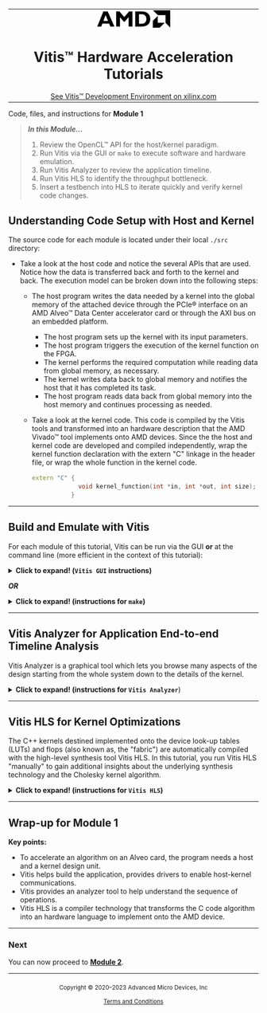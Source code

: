 <table class="sphinxhide" width="100%">
 <tr width="100%">
    <td align="center"><img src="https://raw.githubusercontent.com/Xilinx/Image-Collateral/main/xilinx-logo.png" width="30%"/><h1>Vitis™ Hardware Acceleration Tutorials</h1>
    <a href="https://www.xilinx.com/products/design-tools/vitis.html">See Vitis™ Development Environment on xilinx.com</a>
    </td>
 </tr>
</table>

Code, files, and instructions for **Module 1**

> **_In this Module..._**  
>
>1. Review the OpenCL™ API for the host/kernel paradigm.  
>2. Run Vitis via the GUI or `make` to execute software and hardware emulation.  
>3. Run Vitis Analyzer to review the application timeline.  
>4. Run Vitis HLS to identify the throughput bottleneck.  
>5. Insert a testbench into HLS to iterate quickly and verify kernel code changes.

## Understanding Code Setup with Host and Kernel

The source code for each module is located under their local `./src` directory:

+ Take a look at the host code and notice the several APIs that are used. Notice how the data is transferred back and forth to the kernel and back. The execution model can be broken down into the following steps:
  + The host program writes the data needed by a kernel into the global memory of the attached device through the PCIe® interface on an AMD Alveo™ Data Center accelerator card or through the AXI bus on an embedded platform.
    + The host program sets up the kernel with its input parameters.
    + The host program triggers the execution of the kernel function on the FPGA.
    + The kernel performs the required computation while reading data from global memory, as necessary.
    + The kernel writes data back to global memory and notifies the host that it has completed its task.
    + The host program reads data back from global memory into the host memory and continues processing as needed.
  + Take a look at the kernel code. This code is compiled by the Vitis tools and transformed into an hardware description that the AMD Vivado™ tool implements onto AMD devices. Since the the host and kernel code are developed and compiled independently, wrap the kernel function declaration with the extern "C" linkage in the header file, or wrap the whole function in the kernel code.

    ```cpp
    extern "C" {
                 void kernel_function(int *in, int *out, int size);
               }
    ```

***

## Build and Emulate with Vitis

For each module of this tutorial, Vitis can be run via the GUI **or** at the command line (more efficient in the context of this tutorial):
<details>
  <summary><b>Click to expand! (<code>Vitis GUI</code> instructions)</b></summary>

### Using Vitis via the GUI

   >**TIP:** When following the links below, right-click "open in another tab" to avoid losing the context for these instructions.

   1. Open a terminal.
   2. Set up and launch Vitis.
   3. "File" menu -> "Import...".
      ![GUI Import](../images/gui1_import.png)
   4. Accept the default of the Vitis project exported zip file, and click **Next**.
      ![GUI](../images/gui2_next.png)
   5. Click **Browse** on the next window, and navigate to the `./docs/module1_baseline/project` directory.
      ![GUI](../images/gui3_browse.png)
   6. Select the `vitis_export_archive.ide.zip`, and click **OK**.
      ![GUI](../images/gui4_zip.png)
   7. In the next window, click **Finish**.
      ![GUI](../images/gui5_finish.png)

### Setting Up the Platform

   1. On the center window pane, click on the triple dot icon `...` right after the platform link.
      ![GUI](../images/gui6_platform.png)
   2. Navigate to specify the platform accessible from your system.

### Building and Emulating the Design

   Notice the "Assistant" window pane with its three main flow steps.

   1. `Emulation-SW`: Validate the design at the functional level.
   2. `Emulation-HW`: Compile the kernel into a cycle accurate representation to better gauge metrics.
   3. `Hardware`: Launch the full compilation and generate a bitstream.

 Run the software emulation (takes a couple of minutes).

 Run the hardware emulation (takes between 10 to 20 minutes).

 When hardware emulation has completed, go to the following Vitis Analyzer section.

</details>

***OR***

<details>
  <summary><b>Click to expand! (instructions for <code>make</code>)</b></summary>

### Using **make**

   1. Open a terminal.
   2. Set up Vitis.
   3. Navigate to `./build`.
   4. Run `make run TARGET=sw_emu` (for a functional emulation).
   5. Run `make run TARGET=hw_emu` (for a more detailed emulation — takes 10 minutes or more).
      + For now, do not run the `hw` target because it would take over an hour to run.

</details>

***

## Vitis Analyzer for Application End-to-end Timeline Analysis

Vitis Analyzer is a graphical tool which lets you browse many aspects of the design starting from the whole system down to the details of the kernel.

<details>
  <summary><b>Click to expand! (instructions for <code>Vitis Analyzer</code></b>)</summary>

   1. Open a terminal and set up Vitis.
   2. Change directory to `./build`.
   3. Run `vitis_analyzer xrt.run_summary`.
   4. Navigate around in Vitis Analyzer.

      Make sure to check:
      1. Profile summary
      2. Guidance reports — indicates area of improvement
      3. Timeline Trace — more information just below

The Timeline has the following structure:

+ _Host_

  + **OpenCL API Calls:** All OpenCL API calls are traced here. The activity time is measured from the host perspective.

  + **General:** All general OpenCL API calls such as clCreateProgramWithBinary, clCreateContext, and clCreateCommandQueue, are traced here.

  + **Queue:**
     OpenCL API calls that are associated with a specific command queue are traced here. This includes commands such as clEnqueueMigrateMemObjects, and clEnqueueNDRangeKernel. If the user application creates multiple command queues, then this section shows all the queues and activities.

  + **Data Transfer:** In this section, the direct memory access (DMA) transfers from the host to the device memory are traced. There are multiple DMA threads implemented in the OpenCL runtime, and there is typically an equal number of DMA channels. The DMA transfer is initiated by the user application by calling OpenCL APIs, such as clEnqueueMigrateMemObjects. These DMA requests are forwarded to the runtime which delegates to one of the threads. The data transfer from the host to the device appear under Write as they are written by the host, and the transfers from device to host appear under Read.

  + **Kernel Enqueues:** The kernels enqueued by the host program are shown here. The kernels here should not be confused with the kernels/compute units on the device. Here kernel refers to the NDRangeKernels and tasks created by the OpenCL commands `clEnqueueNDRangeKernels` and `clEnqueueTask`. These are plotted against the time measured from the host's perspective. Multiple kernels can be scheduled to be executed at the same time, and they are traced from the point they are scheduled to run until the end of the kernel execution. Multiple entries would be shown in different rows depending on the number of overlapping kernel executions.

+ _Device "name"_

   **Binary Container "name":** Simply the binary container name.

  + **Accelerator "name":** Name of the compute unit (also known as, the Accelerator) on the FPGA.

</details>

***

## Vitis HLS for Kernel Optimizations

The C++ kernels destined implemented onto the device look-up tables (LUTs) and flops (also known as, the "fabric") are automatically compiled with the high-level synthesis tool Vitis HLS. In this tutorial, you run Vitis HLS "manually" to gain additional insights about the underlying synthesis technology and the Cholesky kernel algorithm.

<details>
  <summary><b>Click to expand! (instructions for <code>Vitis HLS</code>)</b></summary>

   1. Open a terminal and set up Vitis.
   2. Navigate to `./build/cholesky_kernel_hw_emu/cholesky_kernel`.
      + There should be yet another `cholesky_kernel` directory at that level.
   3. Run `vitis_hls -p cholesky_kernel &` (to start the Vitis high-level synthesis GUI).
   4. Vitis HLS now shows the high-level synthesis report.
   5. In the GUI, expand the **Synthesis Summary Report** window.
   6. Expand the loops and function in the **Performance & Resources** section.
   7. Right click the **II violation**, and select **Goto Source**.

   >**NOTE:** You can restore the original Vitis HLS window layout via the "Window" menu -> "Reset Perspective".

### Initiation Interval

   You see an initiation interval (II) violation of eight for two loops in this function. One of them looks like this:

   ```cpp
   for (int k = 0; k < j; k++)
   {
       tmp += dataA[j][k] * dataA[j][k];
   }
   ```

Because this version of the algorithm uses double data types with an accumulation, the silicon needs eight cycles at 300 MHz to perform and complete the operation before starting the next. So you can only compute samples one after another by intervals of eight cycles. This is the first bottleneck that you will tackle in the next module.

#### Kernel Latency

 Look at the latency.

`cholesky_kernel/solution/syn/report/cholesky_kernel_csynth.rpt`

    * Loop:
    +--------------------+--------+---------+-------------+-----------+-----------+------------+----------+
    |                    | Latency (cycles) |  Iteration  |  Initiation Interval  |    Trip    |          |
    |       Loop Name    |  min   |   max   |   Latency   |  achieved |   target  |    Count   | Pipelined|
    +--------------------+--------+---------+-------------+-----------+-----------+------------+----------+
    |- VITIS_LOOP_32_..  |       ?|        ?|            3|          1|          1|           ?|    yes   |
    |- Loop_first_col    |       ?|        ?|           34|          1|          1|           ?|    yes   |
    |- Loop_col          |       ?|        ?|            ?|          -|          -|           ?|    no    |
    | + Loop_diag        |      17|  2097161|           18|          8|          1| 1 ~ 262144 |    yes   |
    | + Loop_row         |       ?|        ?| 61 ~ 2097205|          -|          -|           ?|    no    |
    |  ++ Loop_vec_mul   |      17|  2097161|           18|          8|          1| 1 ~ 262144 |    yes   |
    |- VITIS_LOOP_67_..  |       ?|        ?|            4|          1|          1|           ?|    yes   |
    +--------------------+--------+---------+-------------+-----------+-----------+------------+----------+

Notice that:

+ The `VITIS` prefixed loops: these are loops automatically labeled by Vitis HLS since none were applied in the source code for them. The other loops did have a label; it is shown in the table.
  + The question marks (?) denote a metric that cannot be calculated because dependent on scalar input to the function and indeed in this example the matrix size is configurable and latency will vary depending on the size.
  + The last "Pipeline" column indicates if a loop was constrained to process its inputs at each cycle. The simple loops or most inner nested loops are the ones generally "pipelined" automatically by the tool

 As an input to the Cholesky function, the user passes the size of the matrix N (in the example you ran, it was 64).

 The first loop requires N iterations at II=1 so it takes Nx3 to complete since the iteration latency is 3.
 The `Loop_first_col` loop takes Nx34. The `Loop_col` loop runs N times (`Loop_diag` is N x 18) + (`Loop_row` is N x (N + 18)). The last loop also requires N iterations like the first one.

You can roughly estimate the duration to be:
 `N(18N+N(18N+residual1)+residual2) = 18N<sup>3</sup> + (18+residual1)N<sup>2</sup> + residual2.N`.

So essentially the algorithm latency goes by the cube of N, the size of the matrix.

</details>

***

## Wrap-up for Module 1

**Key points:**

+ To accelerate an algorithm on an Alveo card, the program needs a host and a kernel design unit.
+ Vitis helps build the application, provides drivers to enable host-kernel communications.
+ Vitis provides an analyzer tool to help understand the sequence of operations.
+ Vitis HLS is a compiler technology that transforms the C code algorithm into an hardware language to implement onto the AMD device.

***

### Next

You can now proceed to [**Module 2**](../module2_pipeline/README.md).
***

<p class="sphinxhide" align="center"><sub>Copyright © 2020–2023 Advanced Micro Devices, Inc</sub></p>

<p class="sphinxhide" align="center"><sup><a href="https://www.amd.com/en/corporate/copyright">Terms and Conditions</a></sup></p>
